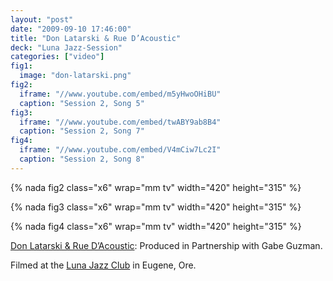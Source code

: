 ```yaml
---
layout: "post"
date: "2009-09-10 17:46:00"
title: "Don Latarski & Rue D’Acoustic"
deck: "Luna Jazz-Session"
categories: ["video"]
fig1:
  image: "don-latarski.png"
fig2:
  iframe: "//www.youtube.com/embed/m5yHwoOHiBU"
  caption: "Session 2, Song 5"
fig3:
  iframe: "//www.youtube.com/embed/twABY9ab8B4"
  caption: "Session 2, Song 7"
fig4:
  iframe: "//www.youtube.com/embed/V4mCiw7Lc2I"
  caption: "Session 2, Song 8"
---
```


{% nada fig2 class="x6" wrap="mm tv" width="420" height="315" %}

{% nada fig3 class="x6" wrap="mm tv" width="420" height="315" %}

{% nada fig4 class="x6" wrap="mm tv" width="420" height="315" %}

[Don Latarski & Rue D’Acoustic](http://www.donlatarski.com/cds.php): Produced in Partnership with Gabe Guzman.

Filmed at the [Luna Jazz Club](http://www.lunajazz.com/) in Eugene, Ore.
